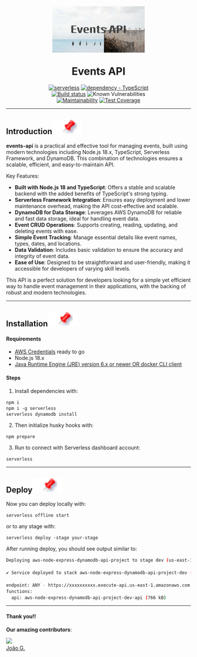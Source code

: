 <div align="center">
<h1>
<a name="logo" href="https://www.aregtech.com"><img align="center" src="resources/Events_API.png" alt="AREG SDK Home" style="width:50%;height:30%"/></a>
<br /><br /><strong>Events API</strong>

</h1>

[![serverless](http://public.serverless.com/badges/v3.svg)](http://www.serverless.com) [![dependency - TypeScript](https://img.shields.io/badge/TypeScript-blue?logo=TypeScript&logoColor=white)](https://www.npmjs.com/package/TypeScript)  
[![Build status](https://github.com/heavyjg/events-api/actions/workflows/deploy.yml/badge.svg)](https://github.com/heavyjg/events-api/actions?query=main) ![Known Vulnerabilities](https://snyk.io/test/github/heavyjg/events-api/badge.svg)  
[![Maintainability](https://api.codeclimate.com/v1/badges/c3923e6b729e5159e3d3/maintainability)](https://codeclimate.com/github/heavyjg/events-api/maintainability) [![Test Coverage](https://api.codeclimate.com/v1/badges/c3923e6b729e5159e3d3/test_coverage)](https://codeclimate.com/github/heavyjg/events-api/test_coverage)

---

</div>

## Introduction[![](https://raw.githubusercontent.com/aregtech/areg-sdk/master/docs/img/pin.svg)](#introduction)

**events-api** is a practical and effective tool for managing events, built using modern technologies including Node.js 18.x, TypeScript, Serverless Framework, and DynamoDB. This combination of technologies ensures a scalable, efficient, and easy-to-maintain API.

Key Features:

- **Built with Node.js 18 and TypeScript**: Offers a stable and scalable backend with the added benefits of TypeScript's strong typing.
- **Serverless Framework Integration**: Ensures easy deployment and lower maintenance overhead, making the API cost-effective and scalable.
- **DynamoDB for Data Storage**: Leverages AWS DynamoDB for reliable and fast data storage, ideal for handling event data.
- **Event CRUD Operations**: Supports creating, reading, updating, and deleting events with ease.
- **Simple Event Tracking**: Manage essential details like event names, types, dates, and locations.
- **Data Validation**: Includes basic validation to ensure the accuracy and integrity of event data.
- **Ease of Use**: Designed to be straightforward and user-friendly, making it accessible for developers of varying skill levels.

This API is a perfect solution for developers looking for a simple yet efficient way to handle event management in their applications, with the backing of robust and modern technologies.

---

## Installation[![](https://raw.githubusercontent.com/aregtech/areg-sdk/master/docs/img/pin.svg)](#installation)

#### Requirements

- [AWS Credentials](https://www.serverless.com/framework/docs/providers/aws/guide/credentials/) ready to go
- Node.js 18.x
- [Java Runtime Engine (JRE) version 6.x or newer OR docker CLI client](https://www.serverless.com/plugins/serverless-dynamodb-local)

#### Steps

1. Install dependencies with:

```
npm i
npm i -g serverless
serverless dynamodb install
```

2. Then initialize husky hooks with:

```
npm prepare
```

3. Run to connect with Serverless dashboard account:

```
serverless
```

---

## Deploy[![](https://raw.githubusercontent.com/aregtech/areg-sdk/master/docs/img/pin.svg)](#deploy)

Now you can deploy locally with:

```
serverless offline start
```

or to any stage with:

```
serverless deploy -stage your-stage
```

After running deploy, you should see output similar to:

```bash
Deploying aws-node-express-dynamodb-api-project to stage dev (us-east-1)

✔ Service deployed to stack aws-node-express-dynamodb-api-project-dev (196s)

endpoint: ANY - https://xxxxxxxxxx.execute-api.us-east-1.amazonaws.com
functions:
  api: aws-node-express-dynamodb-api-project-dev-api (766 kB)
```

---

#### Thank you!!

**Our amazing contributors**:

[<img src="https://github.com/heavyjg.png" width="60px;"/><br /><sub><a href="https://github.com/heavyjg">João G.</a></sub>](https://github.com/heavyjg/events-api)
